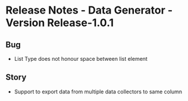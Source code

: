 # Release Notes - Data Generator - Version Release-1.0.1

## Bug

*   List Type does not honour space between list element

## Story

*   Support to export data from multiple data collectors to same column